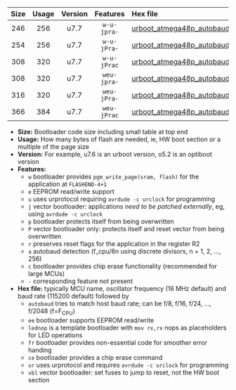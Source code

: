|Size|Usage|Version|Features|Hex file|
|:-:|:-:|:-:|:-:|:--|
|246|256|u7.7|`w-u-jpra-`|[urboot_atmega48p_autobaud_lednop_ur_vbl.hex](https://raw.githubusercontent.com/stefanrueger/urboot.hex/main/mcus/atmega48p/autobaud/urboot_atmega48p_autobaud_lednop_ur_vbl.hex)|
|254|256|u7.7|`w-u-jPra-`|[urboot_atmega48p_autobaud_ur_vbl.hex](https://raw.githubusercontent.com/stefanrueger/urboot.hex/main/mcus/atmega48p/autobaud/urboot_atmega48p_autobaud_ur_vbl.hex)|
|308|320|u7.7|`w-u-jPrac`|[urboot_atmega48p_autobaud_lednop_fr_ce_ur_vbl.hex](https://raw.githubusercontent.com/stefanrueger/urboot.hex/main/mcus/atmega48p/autobaud/urboot_atmega48p_autobaud_lednop_fr_ce_ur_vbl.hex)|
|308|320|u7.7|`weu-jpra-`|[urboot_atmega48p_autobaud_ee_lednop_ur_vbl.hex](https://raw.githubusercontent.com/stefanrueger/urboot.hex/main/mcus/atmega48p/autobaud/urboot_atmega48p_autobaud_ee_lednop_ur_vbl.hex)|
|316|320|u7.7|`weu-jPra-`|[urboot_atmega48p_autobaud_ee_ur_vbl.hex](https://raw.githubusercontent.com/stefanrueger/urboot.hex/main/mcus/atmega48p/autobaud/urboot_atmega48p_autobaud_ee_ur_vbl.hex)|
|366|384|u7.7|`weu-jPrac`|[urboot_atmega48p_autobaud_ee_lednop_fr_ce_ur_vbl.hex](https://raw.githubusercontent.com/stefanrueger/urboot.hex/main/mcus/atmega48p/autobaud/urboot_atmega48p_autobaud_ee_lednop_fr_ce_ur_vbl.hex)|

- **Size:** Bootloader code size including small table at top end
- **Usage:** How many bytes of flash are needed, ie, HW boot section or a multiple of the page size
- **Version:** For example, u7.6 is an urboot version, o5.2 is an optiboot version
- **Features:**
  + `w` bootloader provides `pgm_write_page(sram, flash)` for the application at `FLASHEND-4+1`
  + `e` EEPROM read/write support
  + `u` uses urprotocol requiring `avrdude -c urclock` for programming
  + `j` vector bootloader: applications *need to be patched externally*, eg, using `avrdude -c urclock`
  + `p` bootloader protects itself from being overwritten
  + `P` vector bootloader only: protects itself and reset vector from being overwritten
  + `r` preserves reset flags for the application in the register R2
  + `a` autobaud detection (f_cpu/8n using discrete divisors, n = 1, 2, ..., 256)
  + `c` bootloader provides chip erase functionality (recommended for large MCUs)
  + `-` corresponding feature not present
- **Hex file:** typically MCU name, oscillator frequency (16 MHz default) and baud rate (115200 default) followed by
  + `autobaud` tries to match host baud rate; can be f/8, f/16, f/24, ..., f/2048 (f=F<sub>CPU</sub>)
  + `ee` bootloader supports EEPROM read/write
  + `lednop` is a template bootloader with `mov rx,rx` nops as placeholders for LED operations
  + `fr` bootloader provides non-essential code for smoother error handing
  + `ce` bootloader provides a chip erase command
  + `ur` uses urprotocol and requires `avrdude -c urclock` for programming
  + `vbl` vector bootloader: set fuses to jump to reset, not the HW boot section
